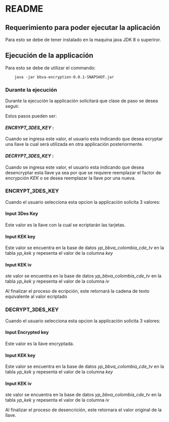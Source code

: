 # README

## Requerimiento para poder ejecutar la aplicación

Para esto se debe de tener instalado en la maquina java JDK 8 o superiror.

## Ejecución de la applicación

Para esto se debe de utilizar el commando:

``` shell
    java -jar bbva-encryption-0.0.1-SNAPSHOT.jar
```

### Durante la ejecución

Durante la ejecución la applicación solicitará que clase de paso se desea seguir.

Estos pasos pueden ser: 
#### *ENCRYPT_3DES_KEY* : 
Cuando se ingresa este valor, el usuario esta indicando que desea ecryptar una llave
la cual será utilizada en otra applicación posteriormente. 
#### *DECRYPT_3DES_KEY* :
Cuando se ingresa este valor, el usuario esta indicando que desea desencryptar esta llave
ya sea por que se requiere reemplazar el factor de encrypción *KEK* o se desea reemplazar
la llave por una nueva.

### ENCRYPT_3DES_KEY

Cuando el usuario selecciona esta opcion la applicación solicita 3 valores:

#### Input 3Des Key
Este valor es la llave con la cual se ecriptarán las tarjetas.

#### Input KEK key
Este valor se encuentra en la base de datos *yp_bbva_colombia_cde_tv* en la tabla *yp_kek*
y repesenta el valor de la columna *key*

#### Input KEK iv
ste valor se encuentra en la base de datos *yp_bbva_colombia_cde_tv* en la tabla *yp_kek*
y repesenta el valor de la columna *iv*

Al finalizar el proceso de ecripción, este retornará la cadena de texto equivalente al valor ecriptado

### DECRYPT_3DES_KEY

Cuando el usuario selecciona esta opcion la applicación solicita 3 valores:

#### Input Encrypted key
Este valor es la llave encryptada.

#### Input KEK key
Este valor se encuentra en la base de datos *yp_bbva_colombia_cde_tv* en la tabla *yp_kek*
y repesenta el valor de la columna *key*

#### Input KEK iv
ste valor se encuentra en la base de datos *yp_bbva_colombia_cde_tv* en la tabla *yp_kek*
y repesenta el valor de la columna *iv*

Al finalizar el proceso de desencrición, este retornara el valor original de la llave.